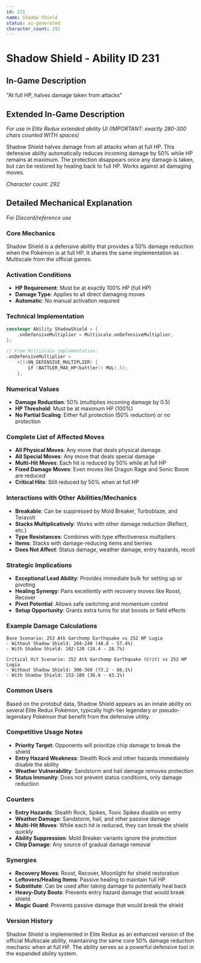 ```yaml
---
id: 231
name: Shadow Shield
status: ai-generated
character_count: 292
---
```


# Shadow Shield - Ability ID 231

## In-Game Description
"At full HP, halves damage taken from attacks"

## Extended In-Game Description
*For use in Elite Redux extended ability UI (IMPORTANT: exactly 280-300 chars counted WITH spaces)*

Shadow Shield halves damage from all attacks when at full HP. This defensive ability automatically reduces incoming damage by 50% while HP remains at maximum. The protection disappears once any damage is taken, but can be restored by healing back to full HP. Works against all damaging moves.

*Character count: 292*

## Detailed Mechanical Explanation
*For Discord/reference use*

### Core Mechanics
Shadow Shield is a defensive ability that provides a 50% damage reduction when the Pokémon is at full HP. It shares the same implementation as Multiscale from the official games.

### Activation Conditions
- **HP Requirement**: Must be at exactly 100% HP (full HP)
- **Damage Type**: Applies to all direct damaging moves
- **Automatic**: No manual activation required

### Technical Implementation
```cpp
constexpr Ability ShadowShield = {
    .onDefensiveMultiplier = Multiscale.onDefensiveMultiplier,
};

// From Multiscale implementation:
.onDefensiveMultiplier =
    +[](ON_DEFENSIVE_MULTIPLIER) {
        if (BATTLER_MAX_HP(battler)) MUL(.5);
    },
```

### Numerical Values
- **Damage Reduction**: 50% (multiplies incoming damage by 0.5)
- **HP Threshold**: Must be at maximum HP (100%)
- **No Partial Scaling**: Either full protection (50% reduction) or no protection

### Complete List of Affected Moves
- **All Physical Moves**: Any move that deals physical damage
- **All Special Moves**: Any move that deals special damage
- **Multi-Hit Moves**: Each hit is reduced by 50% while at full HP
- **Fixed Damage Moves**: Even moves like Dragon Rage and Sonic Boom are reduced
- **Critical Hits**: Still reduced by 50% when at full HP

### Interactions with Other Abilities/Mechanics
- **Breakable**: Can be suppressed by Mold Breaker, Turboblaze, and Teravolt
- **Stacks Multiplicatively**: Works with other damage reduction (Reflect, etc.)
- **Type Resistances**: Combines with type effectiveness multipliers
- **Items**: Stacks with damage-reducing items and berries
- **Does Not Affect**: Status damage, weather damage, entry hazards, recoil

### Strategic Implications
- **Exceptional Lead Ability**: Provides immediate bulk for setting up or pivoting
- **Healing Synergy**: Pairs excellently with recovery moves like Roost, Recover
- **Pivot Potential**: Allows safe switching and momentum control
- **Setup Opportunity**: Grants extra turns for stat boosts or field effects

### Example Damage Calculations
```
Base Scenario: 252 Atk Garchomp Earthquake vs 252 HP Lugia
- Without Shadow Shield: 204-240 (48.8 - 57.4%) 
- With Shadow Shield: 102-120 (24.4 - 28.7%)

Critical Hit Scenario: 252 Atk Garchomp Earthquake (Crit) vs 252 HP Lugia  
- Without Shadow Shield: 306-360 (73.2 - 86.1%)
- With Shadow Shield: 153-180 (36.6 - 43.1%)
```

### Common Users
Based on the protobuf data, Shadow Shield appears as an innate ability on several Elite Redux Pokémon, typically high-tier legendary or pseudo-legendary Pokémon that benefit from the defensive utility.

### Competitive Usage Notes
- **Priority Target**: Opponents will prioritize chip damage to break the shield
- **Entry Hazard Weakness**: Stealth Rock and other hazards immediately disable the ability
- **Weather Vulnerability**: Sandstorm and hail damage removes protection
- **Status Immunity**: Does not prevent status conditions, only damage reduction

### Counters
- **Entry Hazards**: Stealth Rock, Spikes, Toxic Spikes disable on entry
- **Weather Damage**: Sandstorm, hail, and other passive damage
- **Multi-Hit Moves**: While each hit is reduced, they can break the shield quickly
- **Ability Suppression**: Mold Breaker variants ignore the protection
- **Chip Damage**: Any source of gradual damage removal

### Synergies
- **Recovery Moves**: Roost, Recover, Moonlight for shield restoration
- **Leftovers/Healing Items**: Passive healing to maintain full HP
- **Substitute**: Can be used after taking damage to potentially heal back
- **Heavy-Duty Boots**: Prevents entry hazard damage that would break shield
- **Magic Guard**: Prevents passive damage that would break the shield

### Version History
Shadow Shield is implemented in Elite Redux as an enhanced version of the official Multiscale ability, maintaining the same core 50% damage reduction mechanic when at full HP. The ability serves as a powerful defensive tool in the expanded ability system.